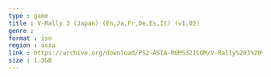 ```yaml
---
type : game
title : V-Rally 3 (Japan) (En,Ja,Fr,De,Es,It) (v1.02)
genre : 
format : iso
region : asia
link : https://archive.org/download/PS2-ASIA-ROMS321COM/V-Rally%203%20%28Japan%29%20%28En%2CJa%2CFr%2CDe%2CEs%2CIt%29%20%28v1.02%29.7z
size : 1.3GB
---
```

